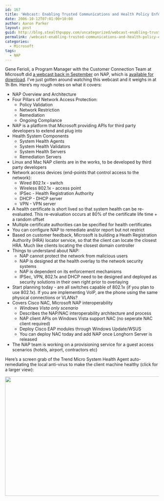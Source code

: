 ```yaml
---
id: 167
title: 'Webcast: Enabling Trusted Communications and Health Policy Enforcement with NAP'
date: 2006-10-12T07:01:00+10:00
author: Aaron Parker
layout: post
guid: http://blog.stealthpuppy.com/uncategorized/webcast-enabling-trusted-communications-and-health-policy-enforcement-with-nap
permalink: /webcast-enabling-trusted-communications-and-health-policy-enforcement-with-nap/
categories:
  - Microsoft
tags:
  - NAP
---
```

Gene Ferioli, a Program Manager with the Customer Connection Team at Microsoft did [a webcast back in September](http://blogs.technet.com/nap/archive/2006/09/20/457816.aspx) on NAP, which is [available for download](https://www119.livemeeting.com/cc/mseventsbmo/view?id=1032308032&pw=89B67592&fmt=wmm). I&#8217;ve just gotten around watching this webcast and it weighs in at 1h 8m. Here&#8217;s my rough notes on what it covers:

  * NAP Overview and Architecture
  * Four Pillars of Network Access Protection: 
      * Policy Validation
      * Network Restriction
      * Remediation
      * Ongoing Compliance
  * NAP is a platform that Microsoft providing APIs for third party developers to extend and plug into
  * Health System Components 
      * System Health Agents
      * System Health Validators
      * System Health Servers
      * Remediation Servers
  * Linux and Mac NAP clients are in the works, to be developed by third party developers
  * Network access devices (end-points that control access to the network): 
      * Wired 802.1x - switch
      * Wireless 802.1x - access point
      * IPSec - Health Registration Authority
      * DHCP - DHCP server
      * VPN - VPN server
  * A health certificate is short lived so that system health can be re-evaluated. This re-evaluation occurs at 80% of the certificate life time + a random offset
  * Multiple certificate authorities can be specified for health certificates
  * You can configure NAP to remediate and/or report but not restrict
  * Based on customer feedback, Microsoft is building a Heath Registration Authority (HRA) locator service, so that the client can locate the closest HRA. Much like clients locating the closest domain controller
  * Things to understand about NAP: 
      * NAP cannot protect the network from malicious users
      * NAP is designed at the health overlay to the network security systems
      * NAP is dependent on its enforcement mechanisms
      * IPSec, VPN, 802.1x and DHCP need to be designed and deployed as security solutions in their own right prior to overlaying
  * Start planning today - are all switches capable of 802.1x (if you plan to use 802.1x). If you are implementing VoIP, are the phone using the same physical connections or VLANs?
  * Covers Cisco NAC, Microsoft NAP interoperability 
      * _Windows Vista only scenario_
      * Describes the NAP/NAC interoperability architecture and process
      * NAP client APIs on Windows Vista support NAC (no seperate NAC client required)
      * Deploy Cisco EAP modules through Windows Update/WSUS
      * You can deploy NAC today and add NAP once Longhorn Server is released
  * The NAP team is working on a provisioning service for a guest access scenarios (hotels, airport, contractors etc)

Here&#8217;s a screen grab of the Trend Micro System Health Agent auto-remediating the local anti-virus to make the client machine healthy (click for a larger view):

<img width="559" src="http://stealthpuppy.com/wp-content/uploads/2006/10/1000.14.148.TrendMicro.png" height="389" style="width: 559px; height: 389px" /> 

<a target="_blank" href="http://www.trustedaccess.info/photos/images/images/148/original.aspx"></a>